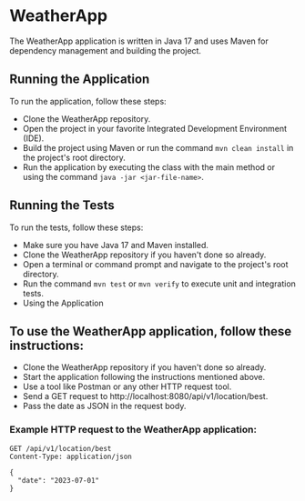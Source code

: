 # WeatherApp

The WeatherApp application is written in Java 17 and uses Maven for dependency management and building the project.

## Running the Application
To run the application, follow these steps:
- Clone the WeatherApp repository.
- Open the project in your favorite Integrated Development Environment (IDE).
- Build the project using Maven or run the command `mvn clean install` in the project's root directory.
- Run the application by executing the class with the main method or using the command `java -jar <jar-file-name>`.

## Running the Tests

To run the tests, follow these steps:
- Make sure you have Java 17 and Maven installed.
- Clone the WeatherApp repository if you haven't done so already.
- Open a terminal or command prompt and navigate to the project's root directory.
- Run the command `mvn test` or `mvn verify` to execute unit and integration tests.
- Using the Application

## To use the WeatherApp application, follow these instructions:
- Clone the WeatherApp repository if you haven't done so already.
- Start the application following the instructions mentioned above.
- Use a tool like Postman or any other HTTP request tool.
- Send a GET request to http://localhost:8080/api/v1/location/best.
- Pass the date as JSON in the request body.

### Example HTTP request to the WeatherApp application:

```
GET /api/v1/location/best
Content-Type: application/json

{
  "date": "2023-07-01"
}
```
